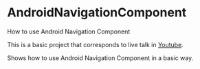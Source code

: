 # AndroidNavigationComponent
How to use Android Navigation Component

This is a basic project that corresponds to live talk in [Youtube](https://www.youtube.com/watch?v=RWcgzK0Cmec&feature=youtu.be).

Shows how to use Android Navigation Component in a basic way.


